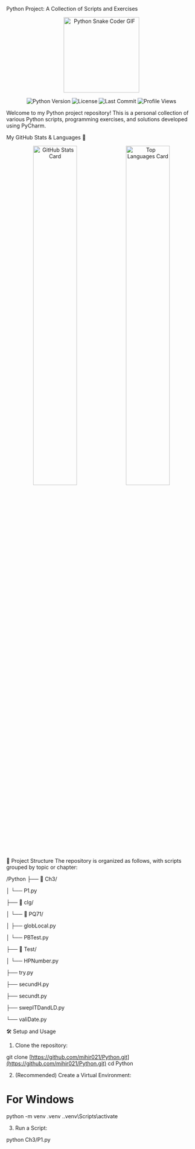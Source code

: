 Python Project: A Collection of Scripts and Exercises
<p align="center">
<img src="https://www.google.com/search?q=https://media.giphy.com/media/LMt9638dO8dftAjtco/giphy.gif" width="200" alt="Python Snake Coder GIF">
</p>

<p align="center">
<img src="https://www.google.com/search?q=https://img.shields.io/badge/Python-3.11-3776AB%3Fstyle%3Dfor-the-badge%26logo%3Dpython%26logoColor%3Dwhite" alt="Python Version">
<img src="https://www.google.com/search?q=https://img.shields.io/github/license/mihir021/Python%3Fstyle%3Dfor-the-badge" alt="License">
<img src="https://www.google.com/search?q=https://img.shields.io/github/last-commit/mihir021/Python%3Fstyle%3Dfor-the-badge%26logo%3Dgithub%26color%3Dblueviolet" alt="Last Commit">
<img src="https://www.google.com/search?q=https://komarev.com/ghpvc/%3Fusername%3Dmihir021%26style%3Dfor-the-badge%26color%3Dbrightgreen" alt="Profile Views">
</p>

Welcome to my Python project repository! This is a personal collection of various Python scripts, programming exercises, and solutions developed using PyCharm.

My GitHub Stats & Languages 🚀
<p align="center">
<img width="48%" src="https://www.google.com/search?q=https://github-readme-stats.vercel.app/api%3Fusername%3Dmihir021%26show_icons%3Dtrue%26theme%3Dtokyonight" alt="GitHub Stats Card">
<img width="48%" src="https://www.google.com/search?q=https://github-readme-stats.vercel.app/api/top-langs/%3Fusername%3Dmihir021%26layout%3Dcompact%26theme%3Dtokyonight" alt="Top Languages Card">
</p>

📂 Project Structure
The repository is organized as follows, with scripts grouped by topic or chapter:

/Python
├── 📁 Ch3/ 

│   └── P1.py

├── 📁 clg/

│   └── 📁 PQ71/

│       ├── globLocal.py

│       └── PBTest.py

├── 📁 Test/

│   └── HPNumber.py

├── try.py

├── secundH.py

├── secundt.py

├── swepITDandLD.py

└── valiDate.py

🛠️ Setup and Usage
1. Clone the repository:

git clone [https://github.com/mihir021/Python.git](https://github.com/mihir021/Python.git)
cd Python

2. (Recommended) Create a Virtual Environment:

# For Windows
python -m venv .venv
.\.venv\Scripts\activate

3. Run a Script:

python Ch3/P1.py
